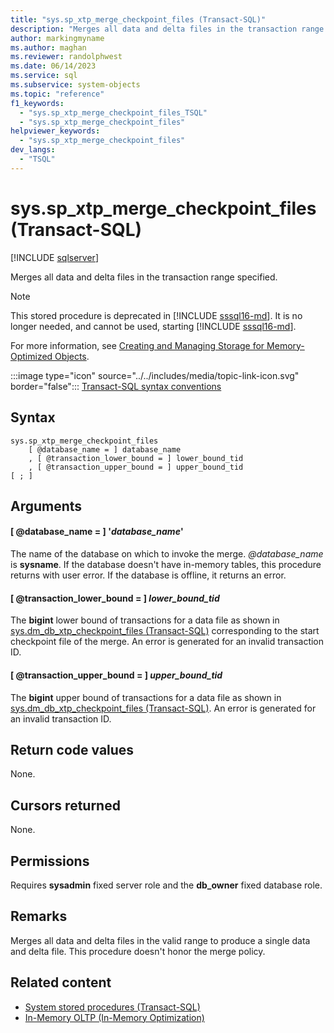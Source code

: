 ```yaml
---
title: "sys.sp_xtp_merge_checkpoint_files (Transact-SQL)"
description: "Merges all data and delta files in the transaction range specified."
author: markingmyname
ms.author: maghan
ms.reviewer: randolphwest
ms.date: 06/14/2023
ms.service: sql
ms.subservice: system-objects
ms.topic: "reference"
f1_keywords:
  - "sys.sp_xtp_merge_checkpoint_files_TSQL"
  - "sys.sp_xtp_merge_checkpoint_files"
helpviewer_keywords:
  - "sys.sp_xtp_merge_checkpoint_files"
dev_langs:
  - "TSQL"
---
```

# sys.sp_xtp_merge_checkpoint_files (Transact-SQL)

[!INCLUDE [sqlserver](../../includes/applies-to-version/sqlserver.md)]

Merges all data and delta files in the transaction range specified.

> [!NOTE]  
> This stored procedure is deprecated in [!INCLUDE [sssql16-md](../../includes/sssql16-md.md)]. It is no longer needed, and cannot be used, starting [!INCLUDE [sssql16-md](../../includes/sssql16-md.md)].

For more information, see [Creating and Managing Storage for Memory-Optimized Objects](../in-memory-oltp/creating-and-managing-storage-for-memory-optimized-objects.md).

:::image type="icon" source="../../includes/media/topic-link-icon.svg" border="false"::: [Transact-SQL syntax conventions](../../t-sql/language-elements/transact-sql-syntax-conventions-transact-sql.md)

## Syntax

```syntaxsql
sys.sp_xtp_merge_checkpoint_files
    [ @database_name = ] database_name
    , [ @transaction_lower_bound = ] lower_bound_tid
    , [ @transaction_upper_bound = ] upper_bound_tid
[ ; ]
```

## Arguments

#### [ @database_name = ] '*database_name*'

The name of the database on which to invoke the merge. *@database_name* is **sysname**. If the database doesn't have in-memory tables, this procedure returns with user error. If the database is offline, it returns an error.

#### [ @transaction_lower_bound = ] *lower_bound_tid*

The **bigint** lower bound of transactions for a data file as shown in [sys.dm_db_xtp_checkpoint_files (Transact-SQL)](../system-dynamic-management-views/sys-dm-db-xtp-checkpoint-files-transact-sql.md) corresponding to the start checkpoint file of the merge. An error is generated for an invalid transaction ID.

#### [ @transaction_upper_bound = ] *upper_bound_tid*

The **bigint** upper bound of transactions for a data file as shown in [sys.dm_db_xtp_checkpoint_files (Transact-SQL)](../system-dynamic-management-views/sys-dm-db-xtp-checkpoint-files-transact-sql.md). An error is generated for an invalid transaction ID.

## Return code values

None.

## Cursors returned

None.

## Permissions

Requires **sysadmin** fixed server role and the **db_owner** fixed database role.

## Remarks

Merges all data and delta files in the valid range to produce a single data and delta file. This procedure doesn't honor the merge policy.

## Related content

- [System stored procedures (Transact-SQL)](system-stored-procedures-transact-sql.md)
- [In-Memory OLTP (In-Memory Optimization)](../in-memory-oltp/overview-and-usage-scenarios.md)
